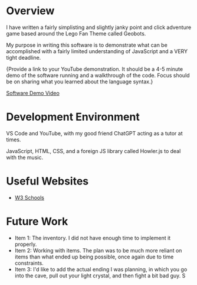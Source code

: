 # Overview

I have written a fairly simplisting and slightly janky point and click adventure game based around the Lego Fan Theme called Geobots.

My purpose in writing this software is to demonstrate what can be accomplished with a fairly limited understanding of JavaScript and a VERY tight deadline.

{Provide a link to your YouTube demonstration. It should be a 4-5 minute demo of the software running and a walkthrough of the code. Focus should be on sharing what you learned about the language syntax.}

[Software Demo Video](https://youtu.be/FJ2ng7IneH4)

# Development Environment

VS Code and YouTube, with my good friend ChatGPT acting as a tutor at times.

JavaScript, HTML, CSS, and a foreign JS library called Howler.js to deal with the music.

# Useful Websites


- [W3 Schools](https://www.w3schools.com/)

# Future Work


- Item 1: The inventory. I did not have enough time to implement it properly.
- Item 2: Working with items. The plan was to be much more reliant on items than what ended up being possible, once again due to time constraints.
- Item 3: I'd like to add the actual ending I was planning, in which you go into the cave, pull out your light crystal, and then fight a bit bad guy. S